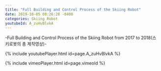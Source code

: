 ```yaml
---
title: "Full Building and Control Process of the Skiing Robot"
date: 2019-10-05 08:26:28 -0400
categories: Skiing Robot
youtubeId: A_zuHvBlvkA
---
```

-Full Building and Control Process of the Skiing Robot from 2017 to 2018(스키로봇의 총 제작영상)-

{% include youtubePlayer.html id=page.A_zuHvBlvkA %}

{% include vimeoPlayer.html id=page.vimeoId %}
